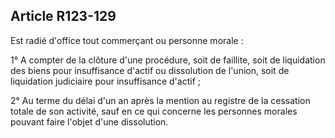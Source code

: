 Article R123-129
----
Est radié d'office tout commerçant ou personne morale :

1° A compter de la clôture d'une procédure, soit de faillite, soit de
liquidation des biens pour insuffisance d'actif ou dissolution de l'union, soit
de liquidation judiciaire pour insuffisance d'actif ;

2° Au terme du délai d'un an après la mention au registre de la cessation totale
de son activité, sauf en ce qui concerne les personnes morales pouvant faire
l'objet d'une dissolution.
